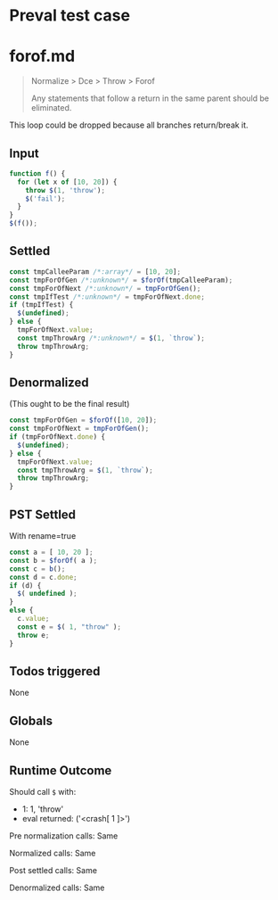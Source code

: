 # Preval test case

# forof.md

> Normalize > Dce > Throw > Forof
>
> Any statements that follow a return in the same parent should be eliminated.

This loop could be dropped because all branches return/break it.

## Input

`````js filename=intro
function f() {
  for (let x of [10, 20]) {
    throw $(1, 'throw');
    $('fail');
  }
}
$(f());
`````


## Settled


`````js filename=intro
const tmpCalleeParam /*:array*/ = [10, 20];
const tmpForOfGen /*:unknown*/ = $forOf(tmpCalleeParam);
const tmpForOfNext /*:unknown*/ = tmpForOfGen();
const tmpIfTest /*:unknown*/ = tmpForOfNext.done;
if (tmpIfTest) {
  $(undefined);
} else {
  tmpForOfNext.value;
  const tmpThrowArg /*:unknown*/ = $(1, `throw`);
  throw tmpThrowArg;
}
`````


## Denormalized
(This ought to be the final result)

`````js filename=intro
const tmpForOfGen = $forOf([10, 20]);
const tmpForOfNext = tmpForOfGen();
if (tmpForOfNext.done) {
  $(undefined);
} else {
  tmpForOfNext.value;
  const tmpThrowArg = $(1, `throw`);
  throw tmpThrowArg;
}
`````


## PST Settled
With rename=true

`````js filename=intro
const a = [ 10, 20 ];
const b = $forOf( a );
const c = b();
const d = c.done;
if (d) {
  $( undefined );
}
else {
  c.value;
  const e = $( 1, "throw" );
  throw e;
}
`````


## Todos triggered


None


## Globals


None


## Runtime Outcome


Should call `$` with:
 - 1: 1, 'throw'
 - eval returned: ('<crash[ 1 ]>')

Pre normalization calls: Same

Normalized calls: Same

Post settled calls: Same

Denormalized calls: Same
